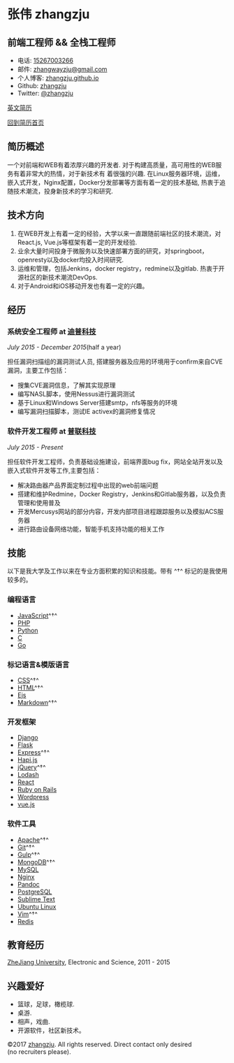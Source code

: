 

# 张伟 zhangzju

## 前端工程师  && 全栈工程师

- 电话: [15267003266](tel://610-590-4484)
- 邮件: <zhangwayzju@gmail.com>
- 个人博客: [zhangzju.github.io](http://zhangzju.github.io)
- Github: [zhangzju](http://github.com/zhangzju)
- Twitter: [@zhangzju](http://twitter.com/zhangzju)

[英文简历](http://zhangzju.github.io/mysummary/English)

[回到简历首页](http://zhangzju.github.io/mysummary/)


## 简历概述

一个对前端和WEB有着浓厚兴趣的开发者. 对于构建高质量，高可用性的WEB服务有着非常大的热情，对于新技术有
着很强的兴趣. 在Linux服务器环境，运维，嵌入式开发，Nginx配置，Docker分发部署等方面有着一定的技术基础,
热衷于追随技术潮流，投身新技术的学习和研究.

## 技术方向

1. 在WEB开发上有着一定的经验，大学以来一直跟随前端社区的技术潮流，对React.js, Vue.js等框架有着一定的开发经验. 
2. 业余大量时间投身于微服务以及快速部署方面的研究，对springboot，openresty以及docker均投入时间研究.
3. 运维和管理，包括Jenkins，docker registry，redmine以及gitlab. 热衷于开源社区的新技术潮流DevOps.
4. 对于Android和iOS移动开发也有着一定的兴趣。

## 经历

### **系统安全工程师** at [迪普科技](http://www.dptechnology.net/)

*July 2015 - December 2015*(half a year)

担任漏洞扫描组的漏洞测试人员, 搭建服务器及应用的环境用于confirm来自CVE漏洞，主要工作包括：
* 搜集CVE漏洞信息，了解其实现原理
* 编写NASL脚本，使用Nessus进行漏洞测试
* 基于Linux和Windows Server搭建smtp，nfs等服务的环境
* 编写漏洞扫描脚本，测试IE activex的漏洞修复情况

### **软件开发工程师** at [普联科技](http://www.tp-link.com.cn/)

*July 2015 - Present* 

担任软件开发工程师，负责基础设施建设，前端界面bug fix，网站全站开发以及嵌入式软件开发等工作,主要包括：
* 解决路由器产品界面定制过程中出现的web前端问题
* 搭建和维护Redmine，Docker Registry，Jenkins和Gitlab服务器，以及负责管理和使用普及
* 开发Mercusys网站的部分内容，开发内部项目进程跟踪服务以及模拟ACS服务器
* 进行路由设备网络功能，智能手机支持功能的相关工作


## 技能

以下是我大学及工作以来在专业方面积累的知识和技能。带有 ^†^ 标记的是我使用较多的。

### 编程语言

- [JavaScript](http://developer.mozilla.org/en/JavaScript)^†^
- [PHP](http://php.net)
- [Python](http://python.org)
- [C](http://gcc.org)
- [Go](http://golang.org)

### 标记语言&模版语言

- [CSS](http://www.w3.org/Style/CSS/Overview.en.html)^†^
- [HTML](http://developers.whatwg.org)^†^
- [Ejs](http://embeddedjs.com)
- [Markdown](http://daringfireball.net/projects/markdown)^†^

### 开发框架

- [Django](http://www.djangoproject.com)
- [Flask](http://flask.org)
- [Express](http://expressjs.com)^†^
- [Hapi.js](http://hapijs.com)
- [jQuery](http://jquery.com)^†^
- [Lodash](http://lodash.com)
- [React](http://facebook.github.io/react)
- [Ruby on Rails](http://rubyonrails.org)
- [Wordpress](http://wordpress.org)
- [vue.js](http://vuejs.org)


### 软件工具

- [Apache](http://apache.org)^†^
- [Git](http://git-scm.com)^†^
- [Gulp](http://gulpjs.com)^†^
- [MongoDB](http://mongodb.org)^†^
- [MySQL](http://mysql.com)
- [Nginx](http://wiki.nginx.org)
- [Pandoc](http://johnmacfarlane.net/pandoc)
- [PostgreSQL](http://postgresql.org)
- [Sublime Text](http://www.sublimetext.com)
- [Ubuntu Linux](http://ubuntu.com)
- [Vim](http://www.vim.org)^†^
- [Redis](http://redis.org)



## 教育经历

[ZheJiang University](http://zju.edu.cn), Electronic and Science, 2011 - 2015



## 兴趣爱好

- 篮球，足球，橄榄球.
- 桌游.
- 相声，戏曲.
- 开源软件，社区新技术。

©2017 [zhangzju](http://zhangzju.com/resume). All rights reserved. Direct contact only desired (no recruiters please).